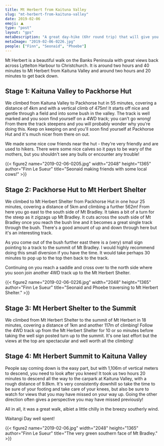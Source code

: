 ```yaml
---
title: Mt Herbert from Kaituna Valley
slug: "mt-herbert-from-kaituna-valley"
date: 2019-02-06
emoji: ⛰️
type: "post"
layout: "gps"
metaDescription: "A great day-hike (6hr round trip) that will give you a new perspective on Lyttelton Harbour."
metaImage: "2019-02-06-0226.jpg"
people: ["Finn", "Seonaid", "Phoebe"]
---
```


Mt Herbert is a beautiful walk on the Banks Peninsula with great views back across Lyttelton Harbour to Christchurch. It is around two hours and 40 minutes to Mt Herbert from Kaituna Valley and around two hours and 20 minutes to get back down.

## Stage 1: Kaituna Valley to Packhorse Hut

We climbed from Kaituna Valley to Packhorse hut in 55 minutes, covering a distance of 4km and with a vertical climb of 475m! It starts off nice and gentle through a field and into some bush in the valley. The track is well marked and you soon find yourself on a 4WD track; you can't go wrong! From there the track steepens and you will probably wonder why you're doing this. Keep on keeping on and you'll soon find yourself at Packhorse Hut and it's much nicer from there on out.

We made some nice cow friends near the hut - they're very friendly and are used to hikers. There were some nice calves so it pays to be wary of the mothers, but you shouldn't see any bulls or encounter any trouble!

{{< figure2 name="2019-02-06-0205.jpg" width="2048" height="1365" author="Finn Le Sueur" title="Seonaid making friends with some local cows!" >}}

## Stage 2: Packhorse Hut to Mt Herbert Shelter

We climbed to Mt Herbert Shelter from Packhorse Hut in one hour 25 minutes, covering a distance of 5km and climbing a further 562m! From here you go east to the south side of Mt Bradley. It takes a bit of a turn for the steep as it zigzags up Mt Bradley. It cuts across the south side of Mt Bradley once you reach the bush line and it becomes a great single track through the bush. There's a good amount of up and down through here but it's an interesting track.

As you come out of the bush further east there is a (very) small sign pointing to a track to the summit of Mt Bradley. I would highly recommend doing this small diversion if you have the time. It would take perhaps 30 minutes to pop up to the top then back to the track.

Continuing on you reach a saddle and cross over to the north side where you soon join another 4WD track up to the Mt Herbert Shelter.

{{< figure2 name="2019-02-06-0226.jpg" width="2048" height="1365" author="Finn Le Sueur" title="Seonaid and Phoebe traversing to Mt Herbert Shelter." >}}

## Stage 3: Mt Herbert Shelter to the Summit

We climbed from Mt Herbert Shelter to the summit of Mt Herbert in 18 minutes, covering a distance of 1km and another 117m of climbing! Follow the 4WD track up from the Mt Herbert Shelter for 10 or so minutes before taking the well sign posted turn up to the summit. It's one last effort but the views at the top are spectacular and well worth all the climbing!

## Stage 4: Mt Herbert Summit to Kaituna Valley

People say coming down is the easy part, but with 1,106m of vertical meters to descend, you need to look after you knees! It took us two hours 20 minutes to descend all the way to the carpark at Kaituna Valley, with a rough distance of 9.8km. It's very consistently downhill so take the time to be sure of your footing and take care of your knees, but also be sure to watch for views that you may have missed on your way up. Going the other direction often gives a perspective you may have missed previously!

All in all, it was a great walk, albiet a little chilly in the breezy southerly wind.

Waitangi Day well spent!

{{< figure2 name="2019-02-06.jpg" width="2048" height="1365" author="Finn Le Sueur" title="The very green southern face of Mt Bradley." >}}
